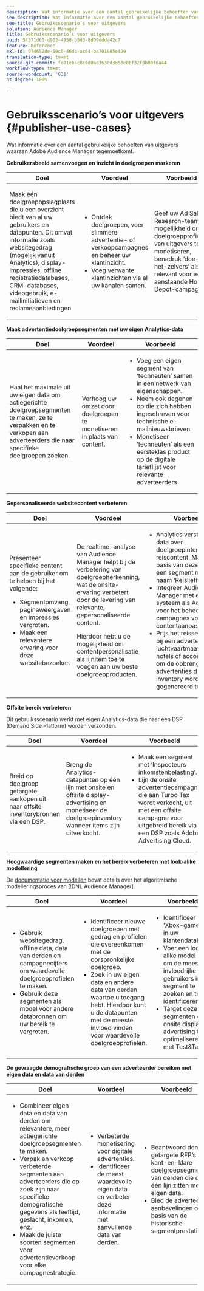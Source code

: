 ```yaml
---
description: Wat informatie over een aantal gebruikelijke behoeften van uitgevers waaraan Adobe Audience Manager tegemoetkomt.
seo-description: Wat informatie over een aantal gebruikelijke behoeften van uitgevers waaraan Adobe Audience Manager tegemoetkomt.
seo-title: Gebruiksscenario’s voor uitgevers
solution: Audience Manager
title: Gebruiksscenario’s voor uitgevers
uuid: 5f571d60-d902-4958-b5d3-8d09ddda42c7
feature: Reference
exl-id: 974652de-59c0-46db-ac64-ba701985e409
translation-type: tm+mt
source-git-commit: fe01ebac8c0d0ad3630d3853e0bf32f0b00f6a44
workflow-type: tm+mt
source-wordcount: '631'
ht-degree: 100%

---
```


# Gebruiksscenario’s voor uitgevers {#publisher-use-cases}

Wat informatie over een aantal gebruikelijke behoeften van uitgevers waaraan Adobe Audience Manager tegemoetkomt.

<!-- 

c_pub_use_case.xml

 -->

**Gebruikersbeeld samenvoegen en inzicht in doelgroepen markeren**

<table id="table_7051791195CE41B49173BBF9E581BFB6"> 
 <thead> 
  <tr> 
   <th colname="col1" class="entry"> Doel </th> 
   <th colname="col2" class="entry"> Voordeel </th> 
   <th colname="col3" class="entry"> Voorbeeld </th> 
  </tr> 
 </thead>
 <tbody> 
  <tr> 
   <td colname="col1"> <p>Maak één doelgroepopslagplaats die u een overzicht biedt van al uw gebruikers en datapunten. Dit omvat informatie zoals websitegedrag (mogelijk vanuit Analytics), display-impressies, offline registratiedatabases, CRM-databases, videogebruik, e-mailinitiatieven en reclameaanbiedingen. </p> </td> 
   <td colname="col2"> <p> 
     <ul id="ul_FB6683152C7D4D65AF951BA55E123427"> 
      <li id="li_45C12198EDDE4107AE59947BBAA51A60">Ontdek doelgroepen, voer slimmere advertentie- of verkoopcampagnes en beheer uw klantinzicht. </li> 
      <li id="li_53727E7A3D494299B4631439612AC226">Voeg verwante klantinzichten via al uw kanalen samen. </li> 
     </ul> </p> </td> 
   <td colname="col3"> <p>Geef uw Ad Sales Research-team de mogelijkheid om doelgroepprofielen van uitgevers te monetiseren, benadruk ‘doe-het-zelvers’ als relevant voor een aanstaande Home Depot-campagne. </p> </td> 
  </tr> 
 </tbody> 
</table>

**Maak advertentiedoelgroepsegmenten met uw eigen Analytics-data**

<table id="table_EE77D9F5BAD1473C8E058EE778AF2C3F"> 
 <thead> 
  <tr> 
   <th colname="col1" class="entry"> Doel </th> 
   <th colname="col2" class="entry"> Voordeel </th> 
   <th colname="col3" class="entry"> Voorbeeld </th> 
  </tr> 
 </thead>
 <tbody> 
  <tr> 
   <td colname="col1"> <p>Haal het maximale uit uw eigen data om actiegerichte doelgroepsegmenten te maken, ze te verpakken en te verkopen aan adverteerders die naar specifieke doelgroepen zoeken. </p> </td> 
   <td colname="col2"> <p>Verhoog uw omzet door doelgroepen te monetiseren in plaats van content. </p> </td> 
   <td colname="col3"> <p> 
     <ul id="ul_07695D68C7FA4BDE92E69AB84B59F0B5"> 
      <li id="li_D271C4C62589403C9F5D3B478EA1B1F3">Voeg een eigen segment van ‘techneuten’ samen in een netwerk van eigenschappen. </li> 
      <li id="li_1EC9E0F4BC6343C88CF29D07B9D1DA11">Neem ook degenen op die zich hebben ingeschreven voor technische e-mailnieuwsbrieven. </li> 
      <li id="li_2C5CE406BAEC4F3B8AAED5DF414E1C8B">Monetiseer ‘techneuten’ als een eersteklas product op de digitale tarieflijst voor relevante adverteerders. </li> 
     </ul> </p> </td> 
  </tr> 
 </tbody> 
</table>

**Gepersonaliseerde websitecontent verbeteren**

<table id="table_D8E82821D9F1491A822A6ABA3A988386"> 
 <thead> 
  <tr> 
   <th colname="col1" class="entry"> Doel </th> 
   <th colname="col2" class="entry"> Voordeel </th> 
   <th colname="col3" class="entry"> Voorbeeld </th> 
  </tr> 
 </thead>
 <tbody> 
  <tr> 
   <td colname="col1"> <p>Presenteer specifieke content aan de gebruiker om te helpen bij het volgende: </p> <p> 
     <ul id="ul_ACE36F7845EB4A2E9005ECCD746495CC"> 
      <li id="li_0714139FF2F5492DA32FB95456699E54">Segmentomvang, paginaweergaven en impressies vergroten. </li> 
      <li id="li_2CA4DFF2836D4F71A137829074F46D17">Maak een relevantere ervaring voor deze websitebezoeker. </li> 
     </ul> </p> </td> 
   <td colname="col2"> <p>De realtime-analyse van <span class="keyword">Audience Manager</span> helpt bij de verbetering van doelgroepherkenning, wat de onsite-ervaring verbetert door de levering van relevante, gepersonaliseerde content. </p> <p>Hierdoor hebt u de mogelijkheid om contentpersonalisatie als lijnitem toe te voegen aan uw beste doelgroepproducten. </p> </td> 
   <td colname="col3"> <p> 
     <ul id="ul_EEED2DAD504C486F8C00992219C893F7"> 
      <li id="li_E536F7C79824484DA3DC895809B849F4">Analytics verstrekt eigen data over doelgroepinteresse in reiscontent. Maak op basis van deze informatie een segment met de naam ‘Reisliefhebbers’. </li> 
      <li id="li_DCB3A5F3772C4DCEB757A4AB6CABFBE3">Integreer <span class="keyword">Audience Manager</span> met een systeem als Adobe CQ voor het beheer van campagnes voor het contentaanpassing. </li> 
      <li id="li_A9BFB7EB7504492BA83F182BE5E8CEF8">Prijs het reissegment aan bij een adverteerder voor luchtvaartmaatschappijen, hotels of accommodatie om de opbrengst van de advertenties die door uw inventory wordt gegenereerd te verhogen. </li> 
     </ul> </p> </td> 
  </tr> 
 </tbody> 
</table>

**Offsite bereik verbeteren**

Dit gebruiksscenario werkt met eigen Analytics-data die naar een DSP (Demand Side Platform) worden verzonden.

<table id="table_F88329D45D9441F1A8EDB9D6140FD02D"> 
 <thead> 
  <tr> 
   <th colname="col1" class="entry"> Doel </th> 
   <th colname="col2" class="entry"> Voordeel </th> 
   <th colname="col3" class="entry"> Voorbeeld </th> 
  </tr>
 </thead>
 <tbody> 
  <tr> 
   <td colname="col1"> <p>Breid op doelgroep getargete aankopen uit naar offsite inventorybronnen via een DSP. </p> </td> 
   <td colname="col2"> <p>Breng de Analytics-datapunten op één lijn met onsite en offsite display-advertising en monetiseer de doelgroepinventory wanneer items zijn uitverkocht. </p> </td> 
   <td colname="col3"> <p> 
     <ul id="ul_EE7A86BFFE534A59A9F8C7CAF46A31E5"> 
      <li id="li_D399592D9D904865BD319DC3621B832B">Maak een segment met ‘Inspecteurs inkomstenbelasting’. </li> 
      <li id="li_D28AC8BA5E194176BB8736B089B3C2F7">Lijn de onsite advertentiecampagne die aan Turbo Tax wordt verkocht, uit met een offsite campagne voor uitgebreid bereik via een DSP zoals Adobe Advertising Cloud. </li> 
     </ul> </p> </td> 
  </tr> 
 </tbody> 
</table>

**Hoogwaardige segmenten maken en het bereik verbeteren met look-alike modellering**

De [documentatie voor modellen](../features/algorithmic-models/understanding-models.md) bevat details over het algoritmische modelleringsproces van [!DNL Audience Manager].

<table id="table_A10E4656E2A74EF5BCCA42A7AAA94416"> 
 <thead> 
  <tr> 
   <th colname="col1" class="entry"> Doel </th> 
   <th colname="col2" class="entry"> Voordeel </th> 
   <th colname="col3" class="entry"> Voorbeeld </th> 
  </tr>
 </thead>
 <tbody> 
  <tr> 
   <td colname="col1"> <p> 
     <ul id="ul_6B69497AA7F543249FF820B1D5DC604F"> 
      <li id="li_7022E99BC3C6475988B8424528A221A8">Gebruik websitegedrag, offline data, data van derden en campagnecijfers om waardevolle doelgroepprofielen te maken. </li> 
      <li id="li_DBD50B14B3D34D9AB72C42E245406FE8">Gebruik deze segmenten als model voor andere databronnen om uw bereik te vergroten. </li> 
     </ul> </p> </td> 
   <td colname="col2"> <p> 
     <ul id="ul_CC5448D2EA0646D4AF3547E81DE31FDE"> 
      <li id="li_8F11E40026404C1380F26F6D03952C8E">Identificeer nieuwe doelgroepen met gedrag en profielen die overeenkomen met de oorspronkelijke doelgroep. </li> 
      <li id="li_5F67AD849EC145DBB1E52A92BBE2CEE3">Zoek in uw eigen data en andere data van derden waartoe u toegang hebt. Hierdoor kunt u de datapunten met de meeste invloed vinden voor waardevolle doelgroepprofielen. </li> 
     </ul> </p> </td> 
   <td colname="col3"> <p> 
     <ul id="ul_51091241D6B94A849A383538045D797C"> 
      <li id="li_88798E58BA574FA196CFC02C9C55A293">Identificeer ‘Xbox-gamers’ in uw klantendatabase. </li> 
      <li id="li_1136BBC68C8242CE9F116F2C70A4C164">Voer een look-alike model uit om de meest invloedrijke gebruikers in dat segment te zoeken en te identificeren. </li> 
      <li id="li_8BAED15DF7BA41B28B51BE8DC71DFDE8">Target deze segmenten om onsite display-advertising te optimaliseren met Test&amp;Target. </li> 
     </ul> </p> </td> 
  </tr> 
 </tbody> 
</table>

**De gevraagde demografische groep van een adverteerder bereiken met eigen data en data van derden**

<table id="table_63E19A09F1254D83A84F741CFB68A684"> 
 <thead> 
  <tr> 
   <th colname="col1" class="entry"> Doel </th> 
   <th colname="col2" class="entry"> Voordeel </th> 
   <th colname="col3" class="entry"> Voorbeeld </th> 
  </tr> 
 </thead>
 <tbody> 
  <tr> 
   <td colname="col1"> <p> 
     <ul id="ul_DB5B31FB1C7D4D36B9C32912921B39B5"> 
      <li id="li_7B750D619A8F40329B027559DDC5CFB0">Combineer eigen data en data van derden om relevantere, meer actiegerichte doelgroepsegmenten te maken. </li> 
      <li id="li_E0BC69F4F1BC4A2FA8B1807815072642">Verpak en verkoop verbeterde segmenten aan adverteerders die op zoek zijn naar specifieke demografische gegevens als leeftijd, geslacht, inkomen, enz. </li> 
      <li id="li_87FD5150D9F74FC9973FECD5DA363C34">Maak de juiste soorten segmenten voor advertentieverkoop voor elke campagnestrategie. </li> 
     </ul> </p> </td> 
   <td colname="col2"> <p> 
     <ul id="ul_9AABE5394A2B4352A9A368C3F887F583"> 
      <li id="li_64324505C1494879AE01DD93DFFF4753">Verbeterde monetisering voor digitale advertenties. </li> 
      <li id="li_429471653E65467582B193F89D7C5426">Identificeer de meest waardevolle eigen data en verbeter deze informatie met aanvullende data van derden. </li> 
     </ul> </p> </td> 
   <td colname="col3"> <p> 
     <ul id="ul_E59B88951B454AEA8E898A64C07F0F49"> 
      <li id="li_A856501CD9AB4ABFA4A440D2F451DFD2">Beantwoord demo-getargete RFP’s met kant-en-klare doelgroepsegmenten van derden die op één lijn zitten met de eigen data. </li> 
      <li id="li_32C82F83D0D440C0B86C527FD4BAF118">Bied de adverteerder aanbevelingen op basis van de historische segmentprestaties. </li> 
     </ul> </p> </td> 
  </tr> 
 </tbody> 
</table>
